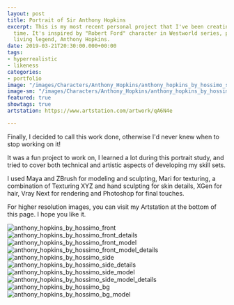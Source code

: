 ```yaml
---
layout: post
title: Portrait of Sir Anthony Hopkins
excerpt: This is my most recent personal project that I've been creating in my free
  time. It's inspired by "Robert Ford" character in Westworld series, played by the
  living legend, Anthony Hopkins.
date: 2019-03-21T20:30:00.000+00:00
tags:
- hyperrealistic
- likeness
categories:
- portfolio
image: "/images/Characters/Anthony_Hopkins/anthony_hopkins_by_hossimo_side.jpg"
image-sm: "/images/Characters/Anthony_Hopkins/anthony_hopkins_by_hossimo_side.jpg"
featured: true
showtags: true
artstation: https://www.artstation.com/artwork/qA6N4e

---
```

Finally, I decided to call this work done, otherwise I'd never knew when to stop working on it!

It was a fun project to work on, I learned a lot during this portrait study, and tried to cover both technical and artistic aspects of developing my skill sets.

I used Maya and ZBrush for modeling and sculpting, Mari for texturing, a combination of Texturing XYZ and hand sculpting for skin details, XGen for hair, Vray Next for rendering and Photoshop for final touches.

For higher resolution images, you can visit my Artstation at the bottom of this page. I hope you like it.

<img src="/images/Characters/Anthony_Hopkins/anthony_hopkins_by_hossimo_front.jpg" alt="anthony_hopkins_by_hossimo_front" class="responsive">

<img src="/images/Characters/Anthony_Hopkins/anthony_hopkins_by_hossimo_front_details.jpg" alt="anthony_hopkins_by_hossimo_front_details" class="responsive">

<img src="/images/Characters/Anthony_Hopkins/anthony_hopkins_by_hossimo_front_model.jpg" alt="anthony_hopkins_by_hossimo_front_model" class="responsive">

<img src="/images/Characters/Anthony_Hopkins/anthony_hopkins_by_hossimo_front_model_details.jpg" alt="anthony_hopkins_by_hossimo_front_model_details" class="responsive">

<img src="/images/Characters/Anthony_Hopkins/anthony_hopkins_by_hossimo_side.jpg" alt="anthony_hopkins_by_hossimo_side" class="responsive">

<img src="/images/Characters/Anthony_Hopkins/anthony_hopkins_by_hossimo_side_details.jpg" alt="anthony_hopkins_by_hossimo_side_details" class="responsive">

<img src="/images/Characters/Anthony_Hopkins/anthony_hopkins_by_hossimo_side_model.jpg" alt="anthony_hopkins_by_hossimo_side_model" class="responsive">

<img src="/images/Characters/Anthony_Hopkins/anthony_hopkins_by_hossimo_side_model_details.jpg" alt="anthony_hopkins_by_hossimo_side_model_details" class="responsive">

<img src="/images/Characters/Anthony_Hopkins/anthony_hopkins_by_hossimo_bg.jpg" alt="anthony_hopkins_by_hossimo_bg" class="responsive">

<img src="/images/Characters/Anthony_Hopkins/anthony_hopkins_by_hossimo_bg_model.jpg" alt="anthony_hopkins_by_hossimo_bg_model" class="responsive">